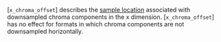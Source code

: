 [`x_chroma_offset`] describes the
[sample location](https://www.khronos.org/registry/vulkan/specs/1.3-extensions/html/vkspec.html#textures-chroma-reconstruction) associated with
downsampled chroma components in the x dimension.
[`x_chroma_offset`] has no effect for formats in which chroma components
are not downsampled horizontally.